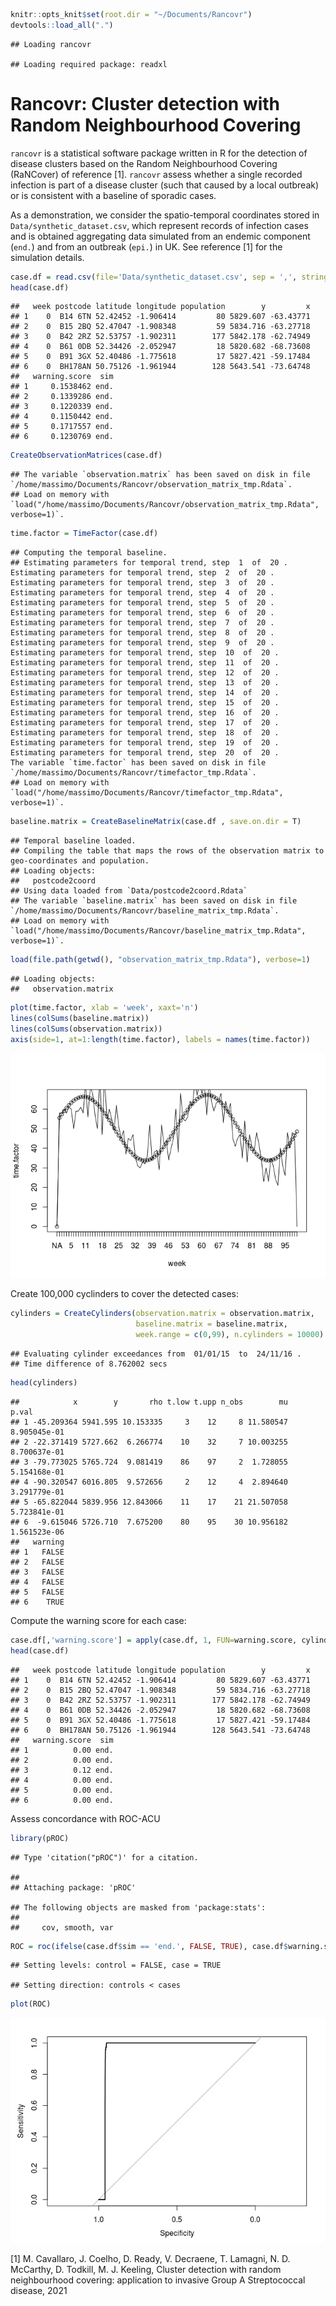 ``` r
knitr::opts_knit$set(root.dir = "~/Documents/Rancovr")
devtools::load_all(".")
```

    ## Loading rancovr

    ## Loading required package: readxl

Rancovr: Cluster detection with Random Neighbourhood Covering
=============================================================

`rancovr` is a statistical software package written in R for the detection of disease clusters based on the Random Neighbourhood Covering (RaNCover) of reference \[1\]. `rancovr` assess whether a single recorded infection is part of a disease cluster (such that caused by a local outbreak) or is consistent with a baseline of sporadic cases.

<!-- ```{r eval=FALSE, include=TRUE} -->
<!-- install.packages("devtools") -->
<!-- devtools::install_github("mcavallaro/rancovr") -->
<!-- ``` -->
As a demonstration, we consider the spatio-temporal coordinates stored in `Data/synthetic_dataset.csv`, which represent records of infection cases and is obtained aggregating data simulated from an endemic component (`end.`) and from an outbreak (`epi.`) in UK. See reference \[1\] for the simulation details.

``` r
case.df = read.csv(file='Data/synthetic_dataset.csv', sep = ',', stringsAsFactors = F)
head(case.df)
```

    ##   week postcode latitude longitude population        y         x
    ## 1    0  B14 6TN 52.42452 -1.906414         80 5829.607 -63.43771
    ## 2    0  B15 2BQ 52.47047 -1.908348         59 5834.716 -63.27718
    ## 3    0  B42 2RZ 52.53757 -1.902311        177 5842.178 -62.74949
    ## 4    0  B61 0DB 52.34426 -2.052947         18 5820.682 -68.73608
    ## 5    0  B91 3GX 52.40486 -1.775618         17 5827.421 -59.17484
    ## 6    0  BH178AN 50.75126 -1.961944        128 5643.541 -73.64748
    ##   warning.score  sim
    ## 1     0.1538462 end.
    ## 2     0.1339286 end.
    ## 3     0.1220339 end.
    ## 4     0.1150442 end.
    ## 5     0.1717557 end.
    ## 6     0.1230769 end.

``` r
CreateObservationMatrices(case.df)
```

    ## The variable `observation.matrix` has been saved on disk in file `/home/massimo/Documents/Rancovr/observation_matrix_tmp.Rdata`.
    ## Load on memory with `load("/home/massimo/Documents/Rancovr/observation_matrix_tmp.Rdata", verbose=1)`.

``` r
time.factor = TimeFactor(case.df)
```

    ## Computing the temporal baseline.
    ## Estimating parameters for temporal trend, step  1  of  20 .
    Estimating parameters for temporal trend, step  2  of  20 .
    Estimating parameters for temporal trend, step  3  of  20 .
    Estimating parameters for temporal trend, step  4  of  20 .
    Estimating parameters for temporal trend, step  5  of  20 .
    Estimating parameters for temporal trend, step  6  of  20 .
    Estimating parameters for temporal trend, step  7  of  20 .
    Estimating parameters for temporal trend, step  8  of  20 .
    Estimating parameters for temporal trend, step  9  of  20 .
    Estimating parameters for temporal trend, step  10  of  20 .
    Estimating parameters for temporal trend, step  11  of  20 .
    Estimating parameters for temporal trend, step  12  of  20 .
    Estimating parameters for temporal trend, step  13  of  20 .
    Estimating parameters for temporal trend, step  14  of  20 .
    Estimating parameters for temporal trend, step  15  of  20 .
    Estimating parameters for temporal trend, step  16  of  20 .
    Estimating parameters for temporal trend, step  17  of  20 .
    Estimating parameters for temporal trend, step  18  of  20 .
    Estimating parameters for temporal trend, step  19  of  20 .
    Estimating parameters for temporal trend, step  20  of  20 .
    The variable `time.factor` has been saved on disk in file `/home/massimo/Documents/Rancovr/timefactor_tmp.Rdata`.
    ## Load on memory with `load("/home/massimo/Documents/Rancovr/timefactor_tmp.Rdata", verbose=1)`.

``` r
baseline.matrix = CreateBaselineMatrix(case.df , save.on.dir = T)
```

    ## Temporal baseline loaded.
    ## Compiling the table that maps the rows of the observation matrix to geo-coordinates and population.
    ## Loading objects:
    ##   postcode2coord
    ## Using data loaded from `Data/postcode2coord.Rdata`
    ## The variable `baseline.matrix` has been saved on disk in file `/home/massimo/Documents/Rancovr/baseline_matrix_tmp.Rdata`.
    ## Load on memory with `load("/home/massimo/Documents/Rancovr/baseline_matrix_tmp.Rdata", verbose=1)`.

``` r
load(file.path(getwd(), "observation_matrix_tmp.Rdata"), verbose=1)
```

    ## Loading objects:
    ##   observation.matrix

``` r
plot(time.factor, xlab = 'week', xaxt='n')
lines(colSums(baseline.matrix))
lines(colSums(observation.matrix))
axis(side=1, at=1:length(time.factor), labels = names(time.factor))
```

![](README_files/figure-markdown_github/unnamed-chunk-5-1.png)

Create 100,000 cyclinders to cover the detected cases:

``` r
cylinders = CreateCylinders(observation.matrix = observation.matrix,
                            baseline.matrix = baseline.matrix,
                            week.range = c(0,99), n.cylinders = 10000)
```

    ## Evaluating cylinder exceedances from  01/01/15  to  24/11/16 .
    ## Time difference of 8.762002 secs

``` r
head(cylinders)
```

    ##            x        y       rho t.low t.upp n_obs        mu        p.val
    ## 1 -45.209364 5941.595 10.153335     3    12     8 11.580547 8.905045e-01
    ## 2 -22.371419 5727.662  6.266774    10    32     7 10.003255 8.700637e-01
    ## 3 -79.773025 5765.724  9.081419    86    97     2  1.728055 5.154168e-01
    ## 4 -90.320547 6016.805  9.572656     2    12     4  2.894640 3.291779e-01
    ## 5 -65.822044 5839.956 12.843066    11    17    21 21.507058 5.723841e-01
    ## 6  -9.615046 5726.710  7.675200    80    95    30 10.956182 1.561523e-06
    ##   warning
    ## 1   FALSE
    ## 2   FALSE
    ## 3   FALSE
    ## 4   FALSE
    ## 5   FALSE
    ## 6    TRUE

Compute the warning score for each case:

``` r
case.df[,'warning.score'] = apply(case.df, 1, FUN=warning.score, cylinders)
head(case.df)
```

    ##   week postcode latitude longitude population        y         x
    ## 1    0  B14 6TN 52.42452 -1.906414         80 5829.607 -63.43771
    ## 2    0  B15 2BQ 52.47047 -1.908348         59 5834.716 -63.27718
    ## 3    0  B42 2RZ 52.53757 -1.902311        177 5842.178 -62.74949
    ## 4    0  B61 0DB 52.34426 -2.052947         18 5820.682 -68.73608
    ## 5    0  B91 3GX 52.40486 -1.775618         17 5827.421 -59.17484
    ## 6    0  BH178AN 50.75126 -1.961944        128 5643.541 -73.64748
    ##   warning.score  sim
    ## 1          0.00 end.
    ## 2          0.00 end.
    ## 3          0.12 end.
    ## 4          0.00 end.
    ## 5          0.00 end.
    ## 6          0.00 end.

Assess concordance with ROC-ACU

``` r
library(pROC)
```

    ## Type 'citation("pROC")' for a citation.

    ## 
    ## Attaching package: 'pROC'

    ## The following objects are masked from 'package:stats':
    ## 
    ##     cov, smooth, var

``` r
ROC = roc(ifelse(case.df$sim == 'end.', FALSE, TRUE), case.df$warning.score)
```

    ## Setting levels: control = FALSE, case = TRUE

    ## Setting direction: controls < cases

``` r
plot(ROC)
```

![](README_files/figure-markdown_github/unnamed-chunk-8-1.png)

\[1\] M. Cavallaro, J. Coelho, D. Ready, V. Decraene, T. Lamagni, N. D. McCarthy, D. Todkill, M. J. Keeling, Cluster detection with random neighbourhood covering: application to invasive Group A Streptococcal disease, 2021
